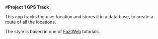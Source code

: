 #**Project 1 GPS Track**

This app tracks the user location and stores it in a data base, to create a route of all the locations.

The style is based in one of [FaztWeb](https://faztweb.com) tutorials.
